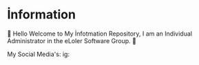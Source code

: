 # İnformation
🌈 Hello Welcome to My İnfotmation Repository, I am an Individual Administrator in the eLoler Software Group. 👑

My Social Media's: 
ig: 

